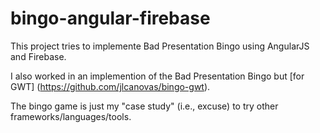 bingo-angular-firebase
======================

This project tries to implemente Bad Presentation Bingo using AngularJS and Firebase.

I also worked in an implemention of the Bad Presentation Bingo but [for GWT] (https://github.com/jlcanovas/bingo-gwt). 

The bingo game is just my "case study" (i.e., excuse) to try other frameworks/languages/tools.